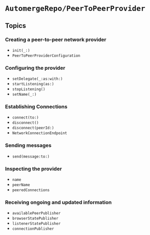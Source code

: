 # ``AutomergeRepo/PeerToPeerProvider``

## Topics


### Creating a peer-to-peer network provider

- ``init(_:)``
- ``PeerToPeerProviderConfiguration``

### Configuring the provider

- ``setDelegate(_:as:with:)``
- ``startListening(as:)``
- ``stopListening()``
- ``setName(_:)``

### Establishing Connections

- ``connect(to:)``
- ``disconnect()``
- ``disconnect(peerId:)``
- ``NetworkConnectionEndpoint``

### Sending messages

- ``send(message:to:)``

### Inspecting the provider

- ``name``
- ``peerName``
- ``peeredConnections``

### Receiving ongoing and updated information

- ``availablePeerPublisher``
- ``browserStatePublisher``
- ``listenerStatePublisher``
- ``connectionPublisher``
